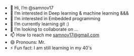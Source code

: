 - 👋 Hi, I’m @samnov17
- 👀 I’m interested in Deep learning & machine learning &&&
- 👀 I’m interested in Embedded programming
- 🌱 I’m currently learning git :)
- 💞️ I’m looking to collaborate on ...
- 📫 How to reach me samnov17@gmail.com
- 😄 Pronouns: Mr. 
- ⚡ Fun fact: I am still learning in my 40's

<!---
samnov17/samnov17 is a ✨ special ✨ repository because its `README.md` (this file) appears on your GitHub profile.
You can click the Preview link to take a look at your changes.
--->
